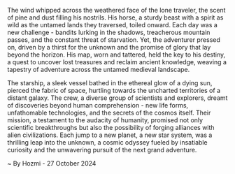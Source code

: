 
The wind whipped across the weathered face of the lone traveler, the scent of pine and dust filling his nostrils. His horse, a sturdy beast with a spirit as wild as the untamed lands they traversed, toiled onward. Each day was a new challenge - bandits lurking in the shadows, treacherous mountain passes, and the constant threat of starvation. Yet, the adventurer pressed on, driven by a thirst for the unknown and the promise of glory that lay beyond the horizon. His map, worn and tattered, held the key to his destiny, a quest to uncover lost treasures and reclaim ancient knowledge, weaving a tapestry of adventure across the untamed medieval landscape.

The starship, a sleek vessel bathed in the ethereal glow of a dying sun, pierced the fabric of space, hurtling towards the uncharted territories of a distant galaxy. The crew, a diverse group of scientists and explorers, dreamt of discoveries beyond human comprehension - new life forms, unfathomable technologies, and the secrets of the cosmos itself. Their mission, a testament to the audacity of humanity, promised not only scientific breakthroughs but also the possibility of forging alliances with alien civilizations. Each jump to a new planet, a new star system, was a thrilling leap into the unknown, a cosmic odyssey fueled by insatiable curiosity and the unwavering pursuit of the next grand adventure. 

~ By Hozmi - 27 October 2024
